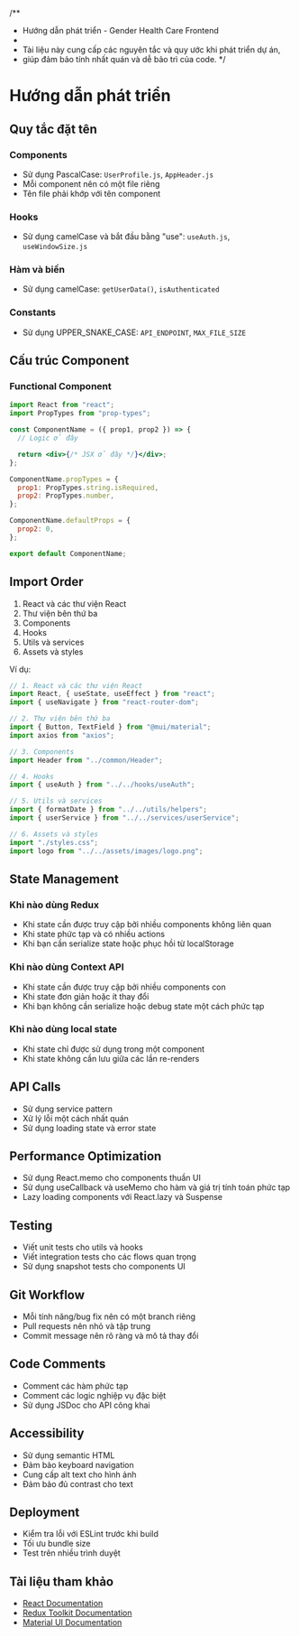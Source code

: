 /\*\*

- Hướng dẫn phát triển - Gender Health Care Frontend
-
- Tài liệu này cung cấp các nguyên tắc và quy ước khi phát triển dự án,
- giúp đảm bảo tính nhất quán và dễ bảo trì của code.
  \*/

# Hướng dẫn phát triển

## Quy tắc đặt tên

### Components

- Sử dụng PascalCase: `UserProfile.js`, `AppHeader.js`
- Mỗi component nên có một file riêng
- Tên file phải khớp với tên component

### Hooks

- Sử dụng camelCase và bắt đầu bằng "use": `useAuth.js`, `useWindowSize.js`

### Hàm và biến

- Sử dụng camelCase: `getUserData()`, `isAuthenticated`

### Constants

- Sử dụng UPPER_SNAKE_CASE: `API_ENDPOINT`, `MAX_FILE_SIZE`

## Cấu trúc Component

### Functional Component

```jsx
import React from "react";
import PropTypes from "prop-types";

const ComponentName = ({ prop1, prop2 }) => {
  // Logic ở đây

  return <div>{/* JSX ở đây */}</div>;
};

ComponentName.propTypes = {
  prop1: PropTypes.string.isRequired,
  prop2: PropTypes.number,
};

ComponentName.defaultProps = {
  prop2: 0,
};

export default ComponentName;
```

## Import Order

1. React và các thư viện React
2. Thư viện bên thứ ba
3. Components
4. Hooks
5. Utils và services
6. Assets và styles

Ví dụ:

```jsx
// 1. React và các thư viện React
import React, { useState, useEffect } from "react";
import { useNavigate } from "react-router-dom";

// 2. Thư viện bên thứ ba
import { Button, TextField } from "@mui/material";
import axios from "axios";

// 3. Components
import Header from "../common/Header";

// 4. Hooks
import { useAuth } from "../../hooks/useAuth";

// 5. Utils và services
import { formatDate } from "../../utils/helpers";
import { userService } from "../../services/userService";

// 6. Assets và styles
import "./styles.css";
import logo from "../../assets/images/logo.png";
```

## State Management

### Khi nào dùng Redux

- Khi state cần được truy cập bởi nhiều components không liên quan
- Khi state phức tạp và có nhiều actions
- Khi bạn cần serialize state hoặc phục hồi từ localStorage

### Khi nào dùng Context API

- Khi state cần được truy cập bởi nhiều components con
- Khi state đơn giản hoặc ít thay đổi
- Khi bạn không cần serialize hoặc debug state một cách phức tạp

### Khi nào dùng local state

- Khi state chỉ được sử dụng trong một component
- Khi state không cần lưu giữa các lần re-renders

## API Calls

- Sử dụng service pattern
- Xử lý lỗi một cách nhất quán
- Sử dụng loading state và error state

## Performance Optimization

- Sử dụng React.memo cho components thuần UI
- Sử dụng useCallback và useMemo cho hàm và giá trị tính toán phức tạp
- Lazy loading components với React.lazy và Suspense

## Testing

- Viết unit tests cho utils và hooks
- Viết integration tests cho các flows quan trọng
- Sử dụng snapshot tests cho components UI

## Git Workflow

- Mỗi tính năng/bug fix nên có một branch riêng
- Pull requests nên nhỏ và tập trung
- Commit message nên rõ ràng và mô tả thay đổi

## Code Comments

- Comment các hàm phức tạp
- Comment các logic nghiệp vụ đặc biệt
- Sử dụng JSDoc cho API công khai

## Accessibility

- Sử dụng semantic HTML
- Đảm bảo keyboard navigation
- Cung cấp alt text cho hình ảnh
- Đảm bảo đủ contrast cho text

## Deployment

- Kiểm tra lỗi với ESLint trước khi build
- Tối ưu bundle size
- Test trên nhiều trình duyệt

## Tài liệu tham khảo

- [React Documentation](https://reactjs.org/docs/getting-started.html)
- [Redux Toolkit Documentation](https://redux-toolkit.js.org/introduction/getting-started)
- [Material UI Documentation](https://mui.com/getting-started/usage/)
